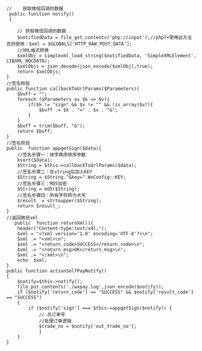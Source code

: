     //    获取微信回调的数据   
     public function notify() 
     {
        
        // 获取微信回调的数据
        $notifiedData = file_get_contents('php://input');//php7+使用此方法 否则使用：$xml = $GLOBALS['HTTP_RAW_POST_DATA'];
        //XML格式转换
        $xmlObj = simplexml_load_string($notifiedData, 'SimpleXMLElement', LIBXML_NOCDATA);
        $xmlObjs = json_decode(json_encode($xmlObj),true);
        return $xmlObjs;
    }
    //签名校验
    public function callbackToUrlParams($Parameters){
        $buff = "";
        foreach ($Parameters as $k => $v){
            if($k != "sign" && $v != "" && !is_array($v)){
                $buff .= $k . "=" . $v . "&";
            }
        }
        $buff = trim($buff, "&");
        return $buff;
    }
    //签名校验
    public  function appgetSign($data){
        //签名步骤一：按字典序排序参数
        ksort($data);
        $String = $this->callbackToUrlParams($data);
        //签名步骤二：在string后加入KEY
        $String = $String."&key=".WxConfig::KEY;
        //签名步骤三：MD5加密
        $String = md5($String);
        //签名步骤四：所有字符转为大写
        $result_ = strtoupper($String);
        return $result_;
    }
    //返回微信xml
       public  function returnXml(){
        header("Content-type:text/xml;");
        $xml = "<?xml version='1.0' encoding='UTF-8'?>\n";
        $xml .= "<xml>\n";
        $xml .= "<return_code>SUCCESS</return_code>\n";
        $xml .= "<return_msg>OK</return_msg>\n";
        $xml .= "</xml>\n";
        echo  $xml;
    }
    public function actionSelfPayNotify()
    {
        $notify=$this->notify();
        file_put_contents('./wxpay.log',json_encode($notify));
        if ($notify['return_code'] == "SUCCESS" && $notify['result_code'] == "SUCCESS")
        {
            if ($notify['sign'] === $this->appgetSign($notify)) {
                // 总订单号
                //处理订单逻辑
                $trade_no = $notify['out_trade_no'];
                }
        }
    }
